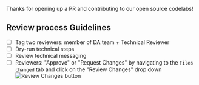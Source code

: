 Thanks for opening up a PR and contributing to our open source codelabs! 

## Review process Guidelines
- [ ] Tag two reviewers: member of DA team + Technical Reviewer 
- [ ] Dry-run technical steps 
- [ ] Review technical messaging
- [ ] Reviewers: "Approve" or "Request Changes" by navigating to the `Files changed` tab and click on the "Review Changes" drop down    
![Review Changes button](https://i.ibb.co/zhn6QLq/Screen-Shot-2020-10-22-at-10-02-10-AM.png)